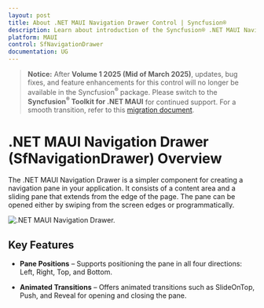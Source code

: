 ```yaml
---
layout: post
title: About .NET MAUI Navigation Drawer Control | Syncfusion®
description: Learn about introduction of the Syncfusion® .NET MAUI Navigation Drawer (SfNavigationDrawer) control, its elements, and more.
platform: MAUI
control: SfNavigationDrawer
documentation: UG
---
```


>**Notice:** After **Volume 1 2025 (Mid of March 2025)**, updates, bug fixes, and feature enhancements for this control will no longer be available in the Syncfusion<sup>®</sup> package. Please switch to the **Syncfusion<sup>®</sup> Toolkit for .NET MAUI** for continued support. For a smooth transition, refer to this [migration document](https://help.syncfusion.com/maui-toolkit/migration).

# .NET MAUI Navigation Drawer (SfNavigationDrawer) Overview

The .NET MAUI Navigation Drawer is a simpler component for creating a navigation pane in your application. It consists of a content area and a sliding pane that extends from the edge of the page. The pane can be opened either by swiping from the screen edges or programmatically.

![.NET MAUI Navigation Drawer.](Images/overview/net-maui-navigationdrawer.png)

## Key Features

* **Pane Positions** – Supports positioning the pane in all four directions: Left, Right, Top, and Bottom.

* **Animated Transitions** – Offers animated transitions such as SlideOnTop, Push, and Reveal for opening and closing the pane.